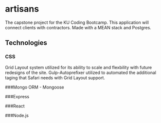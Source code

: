 # artisans
The capstone project for the KU Coding Bootcamp. This application will connect clients with contractors. Made with a MEAN stack and Postgres.

## Technologies
### CSS
Grid Layout system utilized for its ability to scale and flexbility with future redesigns of the site.
Gulp-Autoprefixer utilized to automated the additional taging that Safari needs with Grid Layout support.


###Mongo
ORM - Mongoose

###Express

###React

###Node.js

